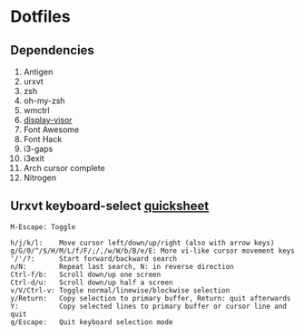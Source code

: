 # Dotfiles

## Dependencies
1. Antigen
2. urxvt
3. zsh
4. oh-my-zsh
5. wmctrl
6. [display-visor](https://github.com/Traivok/display-visor)
7. Font Awesome
8. Font Hack
9. i3-gaps
10. i3exit
11. Arch cursor complete
12. Nitrogen

## Urxvt keyboard-select [quicksheet](https://github.com/muennich/urxvt-perls)
```
M-Escape: Toggle

h/j/k/l:    Move cursor left/down/up/right (also with arrow keys)
g/G/0/^/$/H/M/L/f/F/;/,/w/W/b/B/e/E: More vi-like cursor movement keys
'/'/?:      Start forward/backward search
n/N:        Repeat last search, N: in reverse direction
Ctrl-f/b:   Scroll down/up one screen
Ctrl-d/u:   Scroll down/up half a screen
v/V/Ctrl-v: Toggle normal/linewise/blockwise selection
y/Return:   Copy selection to primary buffer, Return: quit afterwards
Y:          Copy selected lines to primary buffer or cursor line and quit
q/Escape:   Quit keyboard selection mode
```
